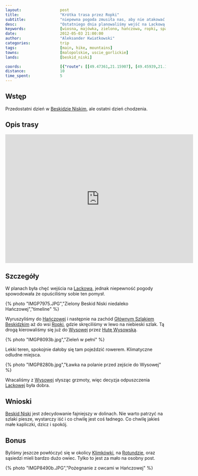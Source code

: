 ```yaml
---
layout:                 post
title:                  "Krótka trasa przez Ropki"
subtitle:               "niepewna pogoda zmusiła nas, aby nie atakować Lackowej"
desc:                   "Ostatniego dnia planowaliśmy wejść na Lackową. Zapowiadana burza przekonała nas abyśmy byli bardziej zachowawczy. Przeszliśmy pętle przez Ropki."
keywords:               [wiosna, majówka, zielono, hańczowa, ropki, spacer]
date:                   2012-05-03 21:00:00
author:                 "Aleksander Kwiatkowski"
categories:             trip
tags:                   [main, hike, mountains]
towns:                  [malopolskie, uscie_gorlickie]
lands:                  [beskid_niski]

coords:                 [{"route": [[49.47361,21.15907], [49.45939,21.12250], [49.44237,21.14422], [49.44153,21.17383]], "type": "hike"}, {"route": [[49.57662,21.06881], [49.58569,21.04589], [49.60355,21.04220], [49.62696,20.96942], [49.62402,20.91749], [49.61228,20.87415], [49.61696,20.86659], [49.61912,20.77879], [49.60683,20.75982], [49.62018,20.74772], [49.62418,20.71948], [49.64086,20.69262], [49.67542,20.68197], [49.67898,20.65313], [49.69186,20.65451], [49.69697,20.66103], [49.71495,20.64095], [49.73826,20.63700], [49.74314,20.62378], [49.79037,20.65021], [49.79746,20.64438], [49.81242,20.68060], [49.85073,20.68798], [49.85422,20.63391], [49.88547,20.60636], [49.96471,20.60309]], "type": "car"}]
distance:               10
time_spent:             5
---
```


[wiki-beskid-niski]:            https://pl.wikipedia.org/wiki/Beskid_Niski
[wiki-lackowa]:                 https://pl.wikipedia.org/wiki/Lackowa
[wiki-hanczowa]:                https://pl.wikipedia.org/wiki/Ha%C5%84czowa
[wiki-gsb]:                     https://pl.wikipedia.org/wiki/G%C5%82%C3%B3wny_Szlak_Beskidzki
[wiki-ropki]:                   https://pl.wikipedia.org/wiki/Ropki
[wiki-wysowa]:                  https://pl.wikipedia.org/wiki/Wysowa-Zdr%C3%B3j
[wiki-huta-wysowska]:           https://pl.wikipedia.org/wiki/Huta_Wysowska
[wiki-klimkowka]:               https://pl.wikipedia.org/wiki/Jezioro_Klimkowskie
[wiki-rotunda]:                 https://pl.wikipedia.org/wiki/Rotunda_(g%C3%B3ra)

Wstęp
-----

Przedostatni dzień w [Beskidzie Niskim][wiki-beskid-niski], ale ostatni dzień chodzenia.

Opis trasy
----------

<iframe height='405' width='590' frameborder='0' allowtransparency='true' scrolling='no' src='https://www.strava.com/activities/167091753/embed/9db8353c65fb6e436ffbcb44b5dc432ecc1b9622'></iframe>

Szczegóły
---------

W planach była chęć wejścia na [Lackową][wiki-lackowa], jednak niepewność pogody spowodowała że opuściliśmy sobie ten pomysł.

{% photo "IMGP7975.JPG","Zielony Beskid Niski niedaleko Hańczowej","timeline" %}

Wyruszyliśmy do [Hańczowej][wiki-hanczowa] i następnie na zachód [Głównym Szlakiem Beskidzkim][wiki-gsb]
aż do wsi [Ropki][wiki-ropki], gdzie skręciliśmy w lewo na niebieski szlak.
Tą drogą kierowaliśmy się już do
[Wysowej][wiki-wysowa] przez [Hutę Wysowską][wiki-huta-wysowska].

{% photo "IMGP8093b.jpg","Zieleń w pełni" %}

Lekki teren, spokojnie dałoby się tam pojeździć rowerem. Klimatyczne odludne miejsca.

{% photo "IMGP8280b.jpg","Ławka na polanie przed zejście do Wysowej" %}

Wracaliśmy z [Wysowej][wiki-wysowa] słysząc grzmoty, więc decyzja odpuszczenia [Lackowej][wiki-lackowa] była dobra.


Wnioski
-------

[Beskid Niski][wiki-beskid-niski] jest zdecydowanie fajniejszy w dolinach.
Nie warto patrzyć na szlaki piesze, wystarczy iść i co
chwilę jest coś ładnego. Co chwilę jakieś małe kapliczki, dzicz i spokój.

Bonus
-----

Byliśmy jeszcze powłóczyć się w okolicy [Klimkówki][wiki-klimkowka], na [Rotundzie][wiki-rotunda],
oraz sąsiedzi mieli bardzo dużo owiec. Tylko to jest za mało na osobny post.

{% photo "IMGP8490b.JPG","Pożegnanie z owcami w Hańczowej" %}
